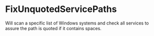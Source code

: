 # FixUnquotedServicePaths
Will scan a specific list of Windows systems and check all services to assure the path is quoted if it contains spaces. 
